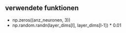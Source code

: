 ## verwendete funktionen
- np.zeros((anz_neuronen, 3))
- np.random.randn(layer_dims[l], layer_dims[l-1]) * 0.01
